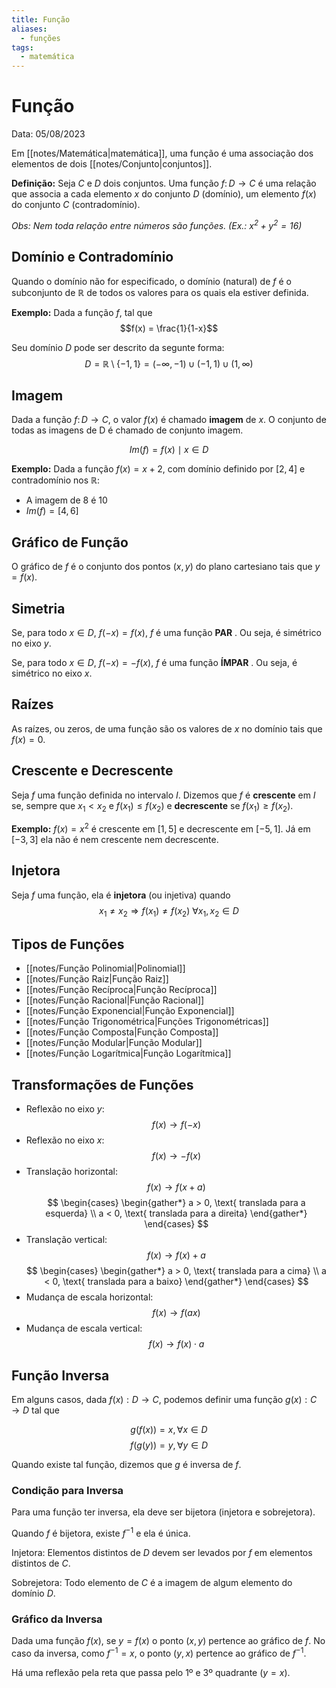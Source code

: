 ```yaml
---
title: Função
aliases:
  - funções
tags:
  - matemática
---
```

# Função

Data: 05/08/2023

Em [[notes/Matemática|matemática]], uma função é uma associação dos elementos de dois [[notes/Conjunto|conjuntos]].

**Definição:** Seja $C$ e $D$ dois conjuntos. Uma função $f\colon D \to C$ é uma relação que associa a cada elemento $x$ do conjunto $D$ (domínio), um elemento $f(x)$ do conjunto $C$ (contradomínio).

*Obs: Nem toda relação entre números são funções. (Ex.: $x^2 + y^2 = 16$)*

## Domínio e Contradomínio

Quando o domínio não for especificado, o domínio (natural) de $f$ é o subconjunto de $\mathbb{R}$ de todos os valores para os quais ela estiver definida.

**Exemplo:** Dada a função $f$, tal que
$$f(x) = \frac{1}{1-x}$$

Seu domínio $D$ pode ser descrito da segunte forma:
$$D = \mathbb{R} \setminus \{-1, 1\} = (-\infty, -1)\cup(-1, 1)\cup(1, \infty)$$

## Imagem

Dada a função $f\colon D \to C$, o valor $f(x)$ é chamado **imagem** de $x$. O conjunto de todas as imagens de D é chamado de conjunto imagem.

$$Im(f) = {f(x) \mid x \in D}$$

**Exemplo:** Dada a função $f(x) = x+2$, com domínio definido por $[2, 4]$ e contradomínio nos $\mathbb{R}$:

- A imagem de 8 é 10
- $Im(f) = [4,6]$

## Gráfico de Função

O gráfico de $f$ é o conjunto dos pontos $(x,y)$ do plano cartesiano tais que $y = f(x)$.

## Simetria

Se, para todo $x \in D$, $f(-x) = f(x)$, $f$ é uma função **PAR** . Ou seja, é simétrico no eixo $y$.

Se, para todo $x \in D$, $f(-x) = -f(x)$, $f$ é uma função **ÍMPAR** . Ou seja, é simétrico no eixo $x$.

## Raízes

As raízes, ou zeros, de uma função são os valores de $x$ no domínio tais que $f(x) = 0$.

## Crescente e Decrescente

Seja $f$ uma função definida no intervalo $I$. Dizemos que $f$ é **crescente** em $I$ se, sempre que $x_1 < x_2$ e $f(x_1) \leq f(x_2)$ e **decrescente** se $f(x_1) \geq f(x_2)$.

**Exemplo:** $f(x) = x^2$ é crescente em $[1, 5]$ e decrescente em $[-5, 1]$. Já em $[-3, 3]$ ela não é nem crescente nem decrescente.

## Injetora

Seja $f$ uma função, ela é **injetora** (ou injetiva) quando
$$x_1 \ne x_2 \Rightarrow f(x_1) \ne f(x_2) \ \forall x_1, x_2 \in D$$

## Tipos de Funções

- [[notes/Função Polinomial|Polinomial]]
- [[notes/Função Raiz|Função Raiz]]
- [[notes/Função Recíproca|Função Recíproca]]
- [[notes/Função Racional|Função Racional]]
- [[notes/Função Exponencial|Função Exponencial]]
- [[notes/Função Trigonométrica|Funções Trigonométricas]]
- [[notes/Função Composta|Função Composta]]
- [[notes/Função Modular|Função Modular]]
- [[notes/Função Logarítmica|Função Logarítmica]]


## Transformações de Funções

- Reflexão no eixo $y$:
$$f(x) \to f(-x)$$
- Reflexão no eixo $x$:
$$f(x) \to -f(x)$$
- Translação horizontal:
$$f(x) \to f(x + a)$$
$$
\begin{cases}
\begin{gather*}
a > 0, \text{ translada para a esquerda} \\
a < 0, \text{ translada para a direita}
\end{gather*}
\end{cases}
$$
- Translação vertical:
$$f(x) \to f(x) + a$$
$$
\begin{cases}
\begin{gather*}
a > 0, \text{ translada para a cima} \\
a < 0, \text{ translada para a baixo}
\end{gather*}
\end{cases}
$$
- Mudança de escala horizontal:
$$f(x) \to f(ax)$$
- Mudança de escala vertical:
$$f(x) \to f(x) \cdot a$$

## Função Inversa

Em alguns casos, dada $f(x): D \to C$, podemos definir uma função $g(x): C \to D$ tal que

$$g(f(x)) = x, \forall x \in D$$
$$f(g(y)) = y, \forall y \in D$$

Quando existe tal função, dizemos que $g$ é inversa de $f$.

### Condição para Inversa

Para uma função ter inversa, ela deve ser bijetora (injetora e sobrejetora).

Quando $f$ é bijetora, existe $f^{-1}$ e ela é única.

Injetora: Elementos distintos de $D$ devem ser levados por $f$ em elementos distintos de $C$.

Sobrejetora: Todo elemento de $C$ é a imagem de algum elemento do domínio $D$.

### Gráfico da Inversa

Dada uma função $f(x)$, se $y = f(x)$ o ponto $(x, y)$ pertence ao gráfico de $f$. No caso da inversa, como $f^{-1} = x$, o ponto $(y,x)$ pertence ao gráfico de $f^{-1}$.

Há uma reflexão pela reta que passa pelo 1º e 3º quadrante ($y = x$).